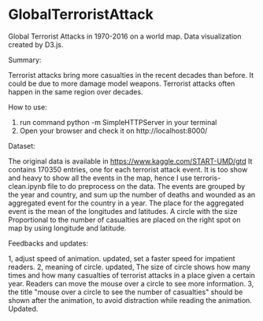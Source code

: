 # GlobalTerroristAttack


Global Terrorist Attacks in 1970-2016 on a world map.
Data visualization created by D3.js.

Summary:

Terrorist attacks bring more casualties in the recent decades than before.
It could be due to more damage model weapons.
Terrorist attacks often happen in the same region over decades.

How to use:

1. run command python -m SimpleHTTPServer in your terminal
2. Open your browser and check it on http://localhost:8000/


Dataset:

The original data is available in https://www.kaggle.com/START-UMD/gtd
It contains 170350 entries, one for each terrorist attack event.
It is too show and heavy to show all the events in the map, hence I use
terroris-clean.ipynb file to do preprocess on the data. The events are
grouped by the year and country, and sum up the number of deaths and wounded
as an aggregated event for the country in a year. The place for the aggregated
event is the mean of the longitudes and latitudes. A circle with the size
Proportional to the number of casualties are placed on the right spot on map
by using longitude and latitude.


Feedbacks and updates:

1, adjust speed of animation. updated, set a faster speed for impatient readers.
2, meaning of circle. updated, The size of circle shows how many times and how many
casualties of terrorist attacks in a place given a certain year. Readers can move
the mouse over a circle to see more information.
3, the title "mouse over a circle to see the number of casualties" should be shown
after the animation, to avoid distraction while reading the animation. Updated.
